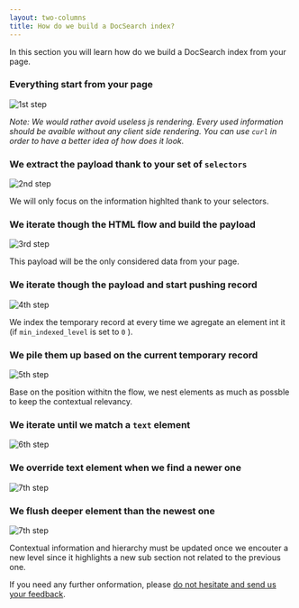 ```yaml
---
layout: two-columns
title: How do we build a DocSearch index?
---
```


In this section you will learn how do we build a DocSearch index from your page.

### Everything start from your page

<img src="./assets/how_do_we_build_docsearch_index_1.png" alt="1st step" class="mt-2"/>

_Note: We would rather avoid useless js rendering. Every used information should
be avaible without any client side rendering. You can use `curl` in order to
have a better idea of how does it look._

### We extract the payload thank to your set of `selectors`

<img src="./assets/how_do_we_build_docsearch_index_2.png" alt="2nd step" class="mt-2"/>

We will only focus on the information highlted thank to your selectors.

### We iterate though the HTML flow and build the payload

<img src="./assets/how_do_we_build_docsearch_index_3.png" alt="3rd step" class="mt-2"/>

This payload will be the only considered data from your page.

### We iterate though the payload and start pushing record

<img src="./assets/how_do_we_build_docsearch_index_4.png" alt="4th step" class="mt-2"/>
 
We index the temporary record at every time we agregate an element int it (if
`min_indexed_level` is set to `0` ).

### We pile them up based on the current temporary record

<img src="./assets/how_do_we_build_docsearch_index_5.png" alt="5th step" class="mt-2"/>

Base on the position withitn the flow, we nest elements as much as possble to
keep the contextual relevancy.

### We iterate until we match a `text` element

<img src="./assets/how_do_we_build_docsearch_index_6.png" alt="6th step" class="mt-2"/>

### We override text element when we find a newer one

<img src="./assets/how_do_we_build_docsearch_index_7.png" alt="7th step" class="mt-2"/>

### We flush deeper element than the newest one

<img src="./assets/how_do_we_build_docsearch_index_7.png" alt="7th step" class="mt-2"/>

Contextual information and hierarchy must be updated once we encouter a new
level since it highlights a new sub section not related to the previous one.

If you need any further onformation, please [do not hesitate and send us your
feedback][1].

[1]: mailto:docsearch@algolia.com
